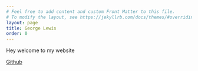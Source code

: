 ```yaml
---
# Feel free to add content and custom Front Matter to this file.
# To modify the layout, see https://jekyllrb.com/docs/themes/#overriding-theme-defaults
layout: page
title: George Lewis
order: 0
---
```


Hey welcome to my website

[Github](https://github.com/George-Lewis/)